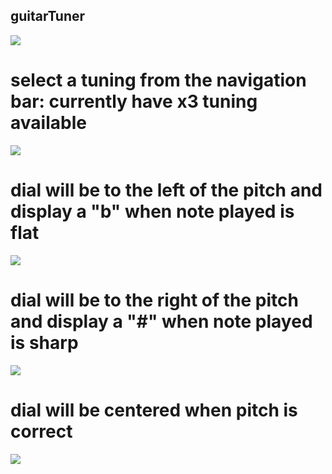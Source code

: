 ## guitarTuner
<img src="https://res.cloudinary.com/darp0mj9i/image/upload/v1678901338/projects%20gallery/Guitune/Screen_Shot_2023-03-15_at_12.26.12_ogyrog.jpg"/>

# select a tuning from the navigation bar: currently have x3 tuning available
<img src="https://res.cloudinary.com/darp0mj9i/image/upload/v1678899927/projects%20gallery/Guitune/Screen_Shot_2023-03-15_at_12.04.04_uvlrt9.jpg"/>

# dial will be to the left of the pitch and display a "b" when note played is flat 
<img src="https://res.cloudinary.com/darp0mj9i/image/upload/v1678901336/projects%20gallery/Guitune/Screen_Shot_2023-03-15_at_12.18.35_3_nen0tk.jpg"/>

# dial will be to the right of the pitch and display a "#" when note played is sharp 
<img src="https://res.cloudinary.com/darp0mj9i/image/upload/v1678901205/projects%20gallery/Guitune/Screen_Shot_2023-03-15_at_12.16.52_3_co05rz.jpg"/>

# dial will be centered when pitch is correct 
<img src="https://res.cloudinary.com/darp0mj9i/image/upload/v1678901329/projects%20gallery/Guitune/Screen_Shot_2023-03-15_at_12.17.59_3_pjsg0e.jpg"/>
